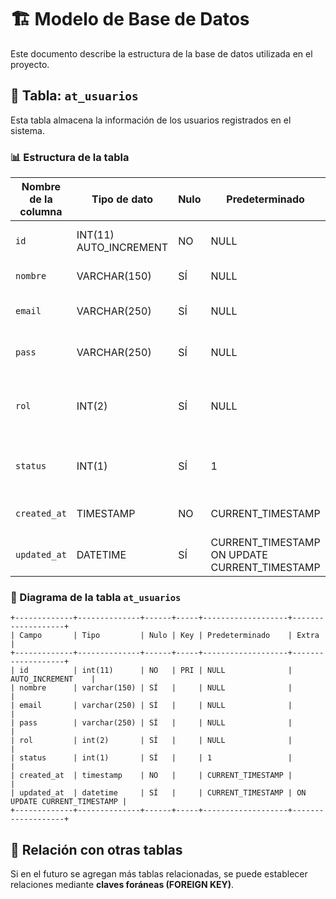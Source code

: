 # 🏗️ Modelo de Base de Datos

Este documento describe la estructura de la base de datos utilizada en el proyecto.

## 📌 Tabla: `at_usuarios`

Esta tabla almacena la información de los usuarios registrados en el sistema.

### 📊 Estructura de la tabla

| Nombre de la columna | Tipo de dato          | Nulo | Predeterminado | Descripción |
|----------------------|----------------------|------|---------------|-------------|
| `id`                | INT(11) AUTO_INCREMENT | NO   | NULL          | Identificador único del usuario. |
| `nombre`            | VARCHAR(150)          | SÍ   | NULL          | Nombre del usuario. |
| `email`             | VARCHAR(250)          | SÍ   | NULL          | Correo electrónico del usuario. |
| `pass`              | VARCHAR(250)          | SÍ   | NULL          | Contraseña cifrada del usuario. |
| `rol`               | INT(2)                | SÍ   | NULL          | Rol del usuario (1 = Admin, 2 = Usuario normal, etc.). |
| `status`            | INT(1)                | SÍ   | 1             | Estado del usuario (1 = Activo, 0 = Inactivo). |
| `created_at`        | TIMESTAMP             | NO   | CURRENT_TIMESTAMP | Fecha de creación del usuario. |
| `updated_at`        | DATETIME              | SÍ   | CURRENT_TIMESTAMP ON UPDATE CURRENT_TIMESTAMP | Última actualización. |

### 📌 Diagrama de la tabla `at_usuarios`

```plaintext
+-------------+--------------+------+-----+-------------------+-------------------+
| Campo       | Tipo         | Nulo | Key | Predeterminado    | Extra             |
+-------------+--------------+------+-----+-------------------+-------------------+
| id          | int(11)      | NO   | PRI | NULL              | AUTO_INCREMENT    |
| nombre      | varchar(150) | SÍ   |     | NULL              |                   |
| email       | varchar(250) | SÍ   |     | NULL              |                   |
| pass        | varchar(250) | SÍ   |     | NULL              |                   |
| rol         | int(2)       | SÍ   |     | NULL              |                   |
| status      | int(1)       | SÍ   |     | 1                 |                   |
| created_at  | timestamp    | NO   |     | CURRENT_TIMESTAMP |                   |
| updated_at  | datetime     | SÍ   |     | CURRENT_TIMESTAMP | ON UPDATE CURRENT_TIMESTAMP |
+-------------+--------------+------+-----+-------------------+-------------------+
```

## 📜 Relación con otras tablas

Si en el futuro se agregan más tablas relacionadas, se puede establecer relaciones mediante **claves foráneas (FOREIGN KEY)**.

